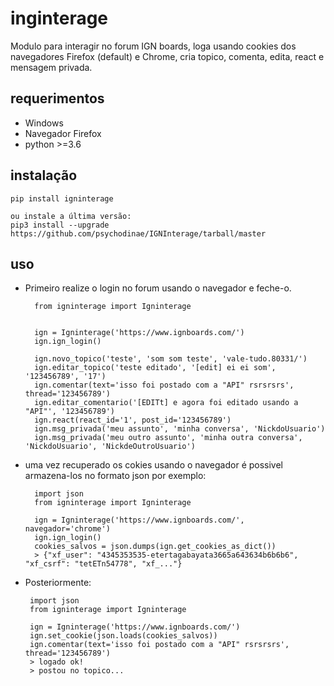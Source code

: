 
# inginterage
Modulo para interagir no forum IGN boards, loga usando cookies dos navegadores Firefox (default) e Chrome, cria topico, comenta, edita, react e mensagem privada.

## requerimentos
- Windows
- Navegador Firefox
- python >=3.6

## instalação
    pip install igninterage
    
    ou instale a última versão:
    pip3 install --upgrade https://github.com/psychodinae/IGNInterage/tarball/master

## uso
- Primeiro realize o login no forum usando o navegador e feche-o.

 
        from igninterage import Igninterage


        ign = Igninterage('https://www.ignboards.com/')
        ign.ign_login()
        
        ign.novo_topico('teste', 'som som teste', 'vale-tudo.80331/')    
        ign.editar_topico('teste editado', '[edit] ei ei som', '123456789', '17')
        ign.comentar(text='isso foi postado com a "API" rsrsrsrs', thread='123456789')
        ign.editar_comentario('[EDITt] e agora foi editado usando a "API"', '123456789')
        ign.react(react_id='1', post_id='123456789')
        ign.msg_privada('meu assunto', 'minha conversa', 'NickdoUsuario')
        ign.msg_privada('meu outro assunto', 'minha outra conversa', 'NickdoUsuario', 'NickdeOutroUsuario')
        
        
- uma vez recuperado os cokies usando o navegador é possivel armazena-los no formato json por exemplo:
 
        import json
        from igninterage import Igninterage

        ign = Igninterage('https://www.ignboards.com/', navegador='chrome')
        ign.ign_login()
        cookies_salvos = json.dumps(ign.get_cookies_as_dict())
        > {"xf_user": "4345353535-etertagabayata3665a643634b6b6b6", "xf_csrf": "tetETn54778", "xf_..."}
 
-  Posteriormente:
  
        import json
        from igninterage import Igninterage
        
        ign = Igninterage('https://www.ignboards.com/')
        ign.set_cookie(json.loads(cookies_salvos))
        ign.comentar(text='isso foi postado com a "API" rsrsrsrs', thread='123456789')
        > logado ok! 
        > postou no topico...
